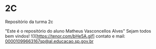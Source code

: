 # 2C
Repositório da turma 2c

"Este é o repositório do aluno Matheus Vasconcellos Alves"
Sejam todos bem vindos!
!()[https://tenor.com/bHe5A.gif]
contato e mail: 00001099663167sp@al.educacao.sp.gov.br 
